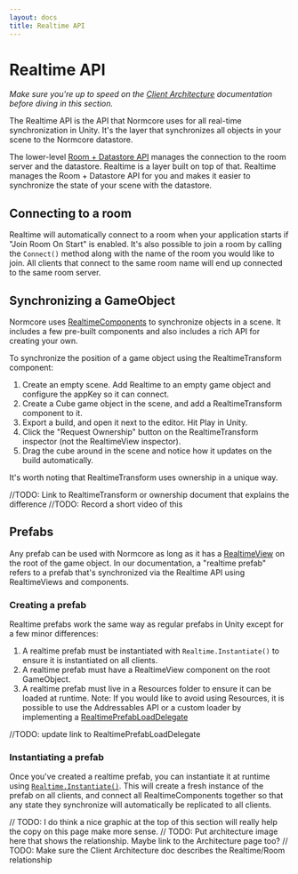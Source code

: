 ```yaml
---
layout: docs
title: Realtime API
---
```

# Realtime API

*Make sure you're up to speed on the [Client Architecture](../architecture/client) documentation before diving in this section.*

The Realtime API is the API that Normcore uses for all real-time synchronization in Unity. It's the layer that synchronizes all objects in your scene to the Normcore datastore.

The lower-level [Room + Datastore API](../room) manages the connection to the room server and the datastore. Realtime is a layer built on top of that. Realtime manages the Room + Datastore API for you and makes it easier to synchronize the state of your scene with the datastore.

## Connecting to a room
Realtime will automatically connect to a room when your application starts if "Join Room On Start" is enabled. It's also possible to join a room by calling the `Connect()` method along with the name of the room you would like to join. All clients that connect to the same room name will end up connected to the same room server.

## Synchronizing a GameObject
Normcore uses [RealtimeComponents](./realtimecomponent) to synchronize objects in a scene. It includes a few pre-built components and also includes a rich API for creating your own.

To synchronize the position of a game object using the RealtimeTransform component:

1. Create an empty scene. Add Realtime to an empty game object and configure the appKey so it can connect.
2. Create a Cube game object in the scene, and add a RealtimeTransform component to it.
3. Export a build, and open it next to the editor. Hit Play in Unity.
4. Click the "Request Ownership" button on the RealtimeTransform inspector (not the RealtimeView inspector).
5. Drag the cube around in the scene and notice how it updates on the build automatically.

It's worth noting that RealtimeTransform uses ownership in a unique way. 

//TODO: Link to RealtimeTransform or ownership document that explains the difference
//TODO: Record a short video of this

## Prefabs
Any prefab can be used with Normcore as long as it has a [RealtimeView](./realtimeview) on the root of the game object. In our documentation, a "realtime prefab" refers to a prefab that's synchronized via the Realtime API using RealtimeViews and components.

### Creating a prefab
Realtime prefabs work the same way as regular prefabs in Unity except for a few minor differences:

1. A realtime prefab must be instantiated with `Realtime.Instantiate()` to ensure it is instantiated on all clients.
2. A realtime prefab must have a RealtimeView component on the root GameObject.
3. A realtime prefab must live in a Resources folder to ensure it can be loaded at runtime. Note: If you would like to avoid using Resources, it is possible to use the Addressables API or a custom loader by implementing a [RealtimePrefabLoadDelegate](../reference/blah)

//TODO: update link to RealtimePrefabLoadDelegate

### Instantiating a prefab
Once you've created a realtime prefab, you can instantiate it at runtime using  [`Realtime.Instantiate()`](../reference/realtime#instantiate). This will create a fresh instance of the prefab on all clients, and connect all RealtimeComponents together so that any state they synchronize will automatically be replicated to all clients.

// TODO: I do think a nice graphic at the top of this section will really help the copy on this page make more sense.
// TODO: Put architecture image here that shows the relationship. Maybe link to the Architecture page too?
// TODO: Make sure the Client Architecture doc describes the Realtime/Room relationship
